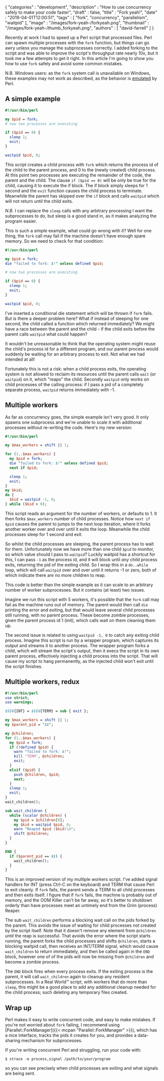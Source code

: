 {
   "categories" : "development",
   "description" : "How to use concurrency safely to make your code faster",
   "draft" : false,
   "title" : "Fork yeah!",
   "date" : "2019-04-01T12:00:51",
   "tags" : [
      "fork",
      "concurrency",
      "parallelism",
      "waitpid"
   ],
   "image" : "/images/fork-yeah-/forkyeah.png",
   "thumbnail" : "/images/fork-yeah-/thumb_forkyeah.png",
   "authors" : [
      "david-farrell"
   ]
}

Recently at work I had to speed up a Perl script that processed files. Perl can spawn multiple processes with the `fork` function, but things can go awry unless you manage the subprocesses correctly. I added forking to the script and was able to improve the script's throughput rate nearly 10x, but it took me a few attempts to get it right. In this article I'm going to show you how to use `fork` safely and avoid some common mistakes.

N.B. Windows users: as the `fork` system call is unavailable on Windows, these examples may not work as described, as the behavior is [emulated](https://perldoc.perl.org/perlfork.html) by Perl.

A simple example
----------------
```perl
#!/usr/bin/perl

my $pid = fork;
# now two processes are executing

if ($pid == 0) {
  sleep 1;
  exit;
}

waitpid $pid, 0;
```

This script creates a child process with `fork` which returns the process id of the child to the parent process, and 0 to the (newly created) child process. At this point two processes are executing the remainder of the code, the parent and the child. The clause `if ($pid == 0)` will be only be true for the child, causing it to execute the if block. The if block simply sleeps for 1 second and the `exit` function causes the child process to terminate. Meanwhile the parent has skipped over the `if` block and calls `waitpid` which will not return until the child exits.

*N.B.* I can replace the `sleep` calls with any arbitrary processing I want the subprocesses to do, but sleep is a good stand in, as it makes analyzing the program easier.

This is such a simple example, what could go wrong with it? Well for one thing, the `fork` call may fail if the machine doesn't have enough spare memory. So we need to check for that condition:

```perl
#!/usr/bin/perl

my $pid = fork;
die "failed to fork: $!" unless defined $pid;

# now two processes are executing

if ($pid == 0) {
  sleep 1;
  exit;
}

waitpid $pid, 0;
```

I've inserted a conditional die statement which will be thrown if `fork` fails. But is there a deeper problem here? What if instead of sleeping for one second, the child called a function which returned immediately? We might have a race between the parent and the child - if the child exits before the parent calls `waitpid` what could happen?

It wouldn't be unreasonable to think that the operating system might reuse the child's process id for a different program, and our parent process would suddenly be waiting for an arbitrary process to exit. Not what we had intended at all!

Fortunately this is not a risk: when a child process exits, the operating system is not allowed to reclaim its resources until the parent calls `wait` (or `waitpid`) on it, which "reaps" the child. Secondly `waitpid` only works on child processes of the calling process: if I pass a pid of a completely separate process, `waitpid` returns immediately with -1.

Multiple workers
----------------
As far as concurrency goes, the simple example isn't very good. It only spawns one subprocess and we're unable to scale it with additional processes without re-writing the code. Here's my new version:

```perl
#!/usr/bin/perl

my $max_workers = shift || 1;

for (1..$max_workers) {
  my $pid = fork;
  die "failed to fork: $!" unless defined $pid;
  next if $pid;

  sleep 1;
  exit;
}
my $kid;
do {
  $kid = waitpid -1, 0;
} while ($kid > 0);
```

This script reads an argument for the number of workers, or defaults to 1. It then forks `$max_workers` number of child processes. Notice how `next if $pid` causes the parent to jumps to the next loop iteration, where it forks another worker over and over until it exits the loop. Meanwhile the child processes sleep for 1 second and exit.

So whilst the child processes are sleeping, the parent process has to wait for them. Unfortunately now we have more than one child `$pid` to monitor, so which value should I pass to `waitpid`? Luckily waitpid has a shortcut for this, I can pass `-1` as the process id, and it will block until *any* child process exits, returning the pid of the exiting child. So I wrap this in a `do..while` loop, which will call `waitpid` over and over until it returns -1 or zero, both of which indicate there are no more children to reap.

This code is better than the simple example as it can scale to an arbitrary number of worker subprocesses. But it contains (at least) two issues.

Imagine we run this script with 5 workers, it's possible that the `fork` call may fail as the machine runs out of memory. The parent would then call `die` printing the error and exiting, but that would leave several child processes still running, with no parent process. These become zombie processes, given the parent process id 1 (init), which calls wait on them cleaning them up.

The second issue is related to using `waitpid -1, 0` to catch any exiting child process. Imagine this script is run by a wrapper program, which captures its output and streams it to another process. The wrapper program forks a child, which will stream the script's output, then it execs the script in its own parent process, effectively injecting a child process into the script. That will cause my script to hang permanently, as the injected child won't exit until the script finishes.

Multiple workers, redux
-----------------------
```perl
#!/usr/bin/perl
use strict;
use warnings;

$SIG{INT} = $SIG{TERM} = sub { exit };

my $max_workers = shift || 1;
my $parent_pid = "$$";

my @children;
for (1..$max_workers) {
  my $pid = fork;
  if (!defined $pid) {
    warn "failed to fork: $!";
    kill 'TERM', @children;
    exit;
  }
  elsif ($pid) {
    push @children, $pid;
    next;
  }
  sleep 1;
  exit;
}
wait_children();

sub wait_children {
  while (scalar @children) {
    my $pid = $children[0];
    my $kid = waitpid $pid, 0;
    warn "Reaped $pid ($kid)\n";
    shift @children;
  }
}

END {
  if ($parent_pid == $$) {
    wait_children();
  }
}
```

This is an improved version of my multiple workers script. I've added signal handlers for INT (press Ctrl-C on the keyboard) and TERM that cause Perl to exit cleanly. If `fork` fails, the parent sends a TERM to all child processes and then exits itself. I figure that if `fork` fails, the machine is probably out of memory, and the OOM Killer can't be far away, so it's better to shutdown orderly than have processes meet an untimely end from the Grim (process) Reaper.

The sub `wait_children` performs a blocking wait call on the pids forked by the parent. This avoids the issue of waiting for child processes not created by the script itself. Note that it doesn't remove any element from `@children` _until_ the reap is successful. That avoids the error where the script starts running, the parent forks the child processes and shifts `@children`, starts a blocking waitpid call, then receives an INT/TERM signal, which would cause `wait_children` to return immediately, and then be called again in the `END` block, however one of of the pids will now be missing from `@children` and become a zombie process.

The `END` block fires when every process exits. If the exiting process is the parent, it will call `wait_children` again to cleanup any resident subprocesses. In a Real World™ script, with workers that do more than `sleep`, this might be a good place to add any additional cleanup needed for the child process; such deleting any temporary files created.

Wrap up
-------
Perl makes it easy to write concurrent code, and easy to make mistakes. If you're not worried about `fork` failing, I recommend using [Parallel::ForkManager]({{< mcpan "Parallel::ForkManager" >}}), which has a nice interface, tracks the pids it creates for you, and provides a data-sharing mechanism for subprocesses.

If you're writing concurrent Perl and struggling, run your code with:

    $ strace -e process,signal /path/to/your/program

so you can see precisely when child processes are exiting and what signals are being sent.
